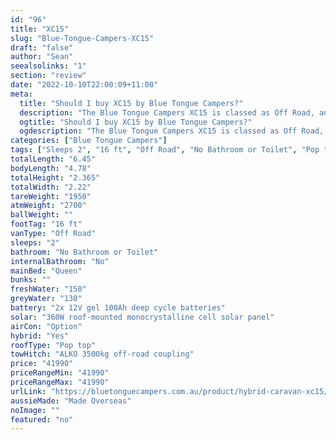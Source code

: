 ```yaml
---
id: "96"
title: "XC15"
slug: "Blue-Tongue-Campers-XC15"
draft: "false"
author: "Sean"
seealsolinks: "1"
section: "review"
date: "2022-10-10T22:00:09+11:00"
meta:
  title: "Should I buy XC15 by Blue Tongue Campers?"
  description: "The Blue Tongue Campers XC15 is classed as Off Road, and sleeps 2 people. It is Made Overseas and comes in at 16 ft. It generally has No Bathroom or Toilet."
  ogtitle: "Should I buy XC15 by Blue Tongue Campers?"
  ogdescription: "The Blue Tongue Campers XC15 is classed as Off Road, and sleeps 2 people. It is Made Overseas and comes in at 16 ft. It generally has No Bathroom or Toilet."
categories: ["Blue Tongue Campers"]
tags: ["Sleeps 2", "16 ft", "Off Road", "No Bathroom or Toilet", "Pop top", "Under 50k", "Made Overseas"]
totalLength: "6.45"
bodyLength: "4.78"
totalHeight: "2.365"
totalWidth: "2.22"
tareWeight: "1950"
atmWeight: "2700"
ballWeight: ""
footTag: "16 ft"
vanType: "Off Road"
sleeps: "2"
bathroom: "No Bathroom or Toilet"
internalBathroom: "No"
mainBed: "Queen"
bunks: ""
freshWater: "150"
greyWater: "130"
battery: "2x 12V gel 100Ah deep cycle batteries"
solar: "360W roof-mounted monocrystalline cell solar panel"
airCon: "Option"
hybrid: "Yes"
roofType: "Pop top"
towHitch: "ALKO 3500kg off-road coupling"
price: "41990"
priceRangeMin: "41990"
priceRangeMax: "41990"
urlLink: "https://bluetonguecampers.com.au/product/hybrid-caravan-xc15/"
aussieMade: "Made Overseas"
noImage: ""
featured: "no"
---
```

